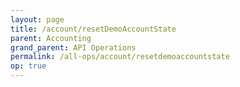 ```yaml
---
layout: page
title: /account/resetDemoAccountState
parent: Accounting
grand_parent: API Operations
permalink: /all-ops/account/resetdemoaccountstate
op: true
---
```


<script>
    window.addEventListener('load', () => {
        const TDV = Symbol.for('tdv-docs');
        const SiteStorage = window[TDV].SiteStorage;
        const date = new Date();

        window[TDV].defineTryit({
            name: 'ResetDemoAccountState',
            endpoint: '/account/resetdemoaccountstate',
            method: 'POST',
            params: {  
                accountIds: [0],  
                resetTradeDate: {    
                    day: date.getDate(),
                    month: date.getMonth() + 1,    
                    year: date.getFullYear()
                }
            }
        });

        window[TDV].buildCallouts(
            window[TDV].buildCallouts.defaultAuthWarning,
            window[TDV].buildCallouts.defaultVendorWarning,
        );
    });

</script>

<div id="vendor-warning"></div>
